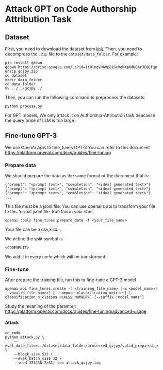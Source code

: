 # Attack GPT on Code Authorship Attribution Task

## Dataset

First, you need to download the dataset from [link](https://drive.google.com/file/d/1t0lmgVHAVpB1GxVqMXpXdU8ArJEQQfqe/view?usp=sharing). Then, you need to decompress the `.zip` file to the `dataset/data_folder`. For example:

```
pip install gdown
gdown https://drive.google.com/uc?id=1t0lmgVHAVpB1GxVqMXpXdU8ArJEQQfqe
unzip gcjpy.zip
cd dataset
mkdir data_folder
cd data_folder
mv ../../gcjpy ./
```

Then, you can run the following command to preprocess the datasets:

```
python process.py
```

For GPT models, We only attack it on Authorship-Attribution task beacause  the query price of LLM is too large.

## Fine-tune GPT-3
We use OpenAi Apis to fine_tunes GPT-3
You can refer to this document https://platform.openai.com/docs/guides/fine-tuning

### Prepare data
We should prepare the data as the same format of the document,that is:
```
{"prompt": "<prompt text>", "completion": "<ideal generated text>"}
{"prompt": "<prompt text>", "completion": "<ideal generated text>"}
{"prompt": "<prompt text>", "completion": "<ideal generated text>"}
...
```
This file must be a jsonl file.
You can use openai's api to transform your file to this format jsonl file.
Run this in your shell
```
openai tools fine_tunes.prepare_data -f <your_file_name>
```
Your file can be a csv,xlsx...

We define the split symbol is 
```
<CODESPLIT>
```
We add it in every code which will be transformed.

### Fine-tune
After prepare the training file, run this to fine-tune a GPT-3 model
```
openai api fine_tunes.create -t <training_file_name> [-m <model_name>] [-v<valid_file_name>] [--compute_classification_metrics] [--classification_n_classes <CALSS_NUMBER>] [--suffix "model name"]
```
Study the meaning of the paramter: https://platform.openai.com/docs/guides/fine-tuning/advanced-usage

#### Attack

```shell
cd code
python attack.py \
    --eval_data_file=../dataset/data_folder/processed_gcjpy/valid_prepared.jsonl \
    --block_size 512 \
    --eval_batch_size 32 \
    --seed 123456 2>&1| tee attack_gcjpy.log
```